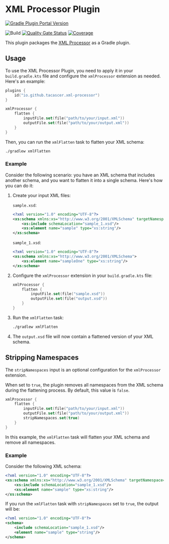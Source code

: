 # XML Processor Plugin

[![Gradle Plugin Portal Version](https://img.shields.io/gradle-plugin-portal/v/io.github.tacascer.xml-processor?style=for-the-badge&logo=gradle)](https://plugins.gradle.org/plugin/io.github.tacascer.xml-processor)

![Build](https://github.com/tacascer-org/xml-processor/actions/workflows/build.yml/badge.svg?branch=main)
[![Quality Gate Status](https://sonarcloud.io/api/project_badges/measure?project=tacascer-org_xml-processor-plugin&metric=alert_status)](https://sonarcloud.io/summary/new_code?id=tacascer-org_xml-processor-plugin)
[![Coverage](https://sonarcloud.io/api/project_badges/measure?project=tacascer-org_xml-processor-plugin&metric=coverage)](https://sonarcloud.io/summary/new_code?id=tacascer-org_xml-processor-plugin)

This plugin packages the [XML Processor](https://github.com/tacascer-org/xml-processor?tab=readme-ov-file#xml-processor)
as a Gradle plugin.

## Usage

To use the XML Processor Plugin, you need to apply it in your `build.gradle.kts` file and configure the `xmlProcessor`
extension as needed. Here's an example:

```kotlin
plugins {
    id("io.github.tacascer.xml-processor")
}

xmlProcessor {
    flatten {
        inputFile.set(file("path/to/your/input.xml"))
        outputFile.set(file("path/to/your/output.xml"))
    }
}
```

Then, you can run the `xmlFlatten` task to flatten your XML schema:

```bash
./gradlew xmlFlatten
```

### Example

Consider the following scenario: you have an XML schema that includes another schema, and you want to flatten it into a
single schema. Here's how you can do it:

1. Create your input XML files:

   `sample.xsd`:

    ```xml
    <?xml version="1.0" encoding="UTF-8"?>
    <xs:schema xmlns:xs="http://www.w3.org/2001/XMLSchema" targetNamespace="http://www.sample.com">
        <xs:include schemaLocation="sample_1.xsd"/>
        <xs:element name="sample" type="xs:string"/>
    </xs:schema>
    ```

   `sample_1.xsd`:

    ```xml
    <?xml version="1.0" encoding="UTF-8"?>
    <xs:schema xmlns:xs="http://www.w3.org/2001/XMLSchema">
        <xs:element name="sampleOne" type="xs:string"/>
    </xs:schema>
    ```

2. Configure the `xmlProcessor` extension in your `build.gradle.kts` file:

    ```kotlin
    xmlProcessor {
        flatten {
            inputFile.set(file("sample.xsd"))
            outputFile.set(file("output.xsd"))
        }
    }
    ```

3. Run the `xmlFlatten` task:

    ```bash
    ./gradlew xmlFlatten
    ```

4. The `output.xsd` file will now contain a flattened version of your XML schema.

## Stripping Namespaces

The `stripNamespaces` input is an optional configuration for the `xmlProcessor` extension.

When set to `true`, the plugin removes all namespaces from the XML schema during the flattening
process. By default, this value is `false`.

```kotlin
xmlProcessor {
    flatten {
        inputFile.set(file("path/to/your/input.xml"))
        outputFile.set(file("path/to/your/output.xml"))
        stripNamespaces.set(true)
    }
}
```

In this example, the `xmlFlatten` task will flatten your XML schema and remove all namespaces.

### Example

Consider the following XML schema:

```xml
<?xml version="1.0" encoding="UTF-8"?>
<xs:schema xmlns:xs="http://www.w3.org/2001/XMLSchema" targetNamespace="http://www.sample.com">
    <xs:include schemaLocation="sample_1.xsd"/>
    <xs:element name="sample" type="xs:string"/>
</xs:schema>
```

If you run the `xmlFlatten` task with `stripNamespaces` set to `true`, the output will be:

```xml
<?xml version="1.0" encoding="UTF-8"?>
<schema>
    <include schemaLocation="sample_1.xsd"/>
    <element name="sample" type="string"/>
</schema>
```
